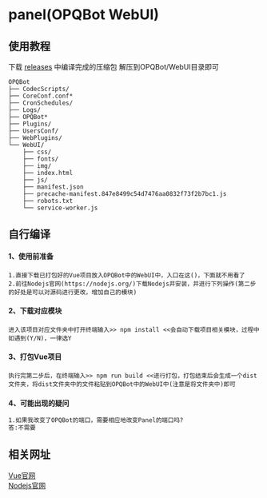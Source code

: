 # panel(OPQBot WebUI)



## 使用教程

下载 [releases]( https://github.com/opq-osc/panel/releases) 中编译完成的压缩包   解压到OPQBot/WebUI目录即可

~~~
OPQBot
├── CodecScripts/
├── CoreConf.conf*
├── CronSchedules/
├── Logs/
├── OPQBot*
├── Plugins/
├── UsersConf/
├── WebPlugins/
└── WebUI/
    ├── css/
    ├── fonts/
    ├── img/
    ├── index.html
    ├── js/
    ├── manifest.json
    ├── precache-manifest.847e8499c54d7476aa0832f73f2b7bc1.js
    ├── robots.txt
    └── service-worker.js
~~~



## 自行编译

#### 1、使用前准备
```
1.直接下载已打包好的Vue项目放入OPQBot中的WebUI中，入口在这()，下面就不用看了  
2.前往Nodejs官网(https://nodejs.org/)下载Nodejs并安装，并进行下列操作(第二步的好处是可以对源码进行更改，增加自己的模块)
```

#### 2、下载对应模块
```
进入该项目对应文件夹中打开终端输入>> npm install <<会自动下载项目相关模块，过程中如遇到(Y/N)，一律选Y
```

#### 3、打包Vue项目
```
执行完第二步后，在终端输入>> npm run build <<进行打包，打包结束后会生成一个dist文件夹，将dist文件夹中的文件粘贴到OPQBot中的WebUI中(注意是将文件夹中)即可
```

#### 4、可能出现的疑问
```markdown
1.如果我改变了OPQBot的端口，需要相应地改变Panel的端口吗?
答:不需要
```

## 相关网址
[Vue官网](https://cn.vuejs.org)  
[Nodejs官网](https://nodejs.org/)
